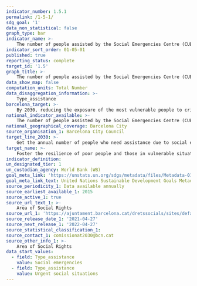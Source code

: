 ```yaml
---
indicator_number: 1.5.1
permalink: /1-5-1/
sdg_goal: '1'
data_non_statistical: false
graph_type: bar
indicator_name: >-
    The number of people assisted by the Social Emergencies Centre (CUESB)
indicator_sort_order: 01-05-01
published: true
reporting_status: complete
target_id: '1.5'
graph_title: >-
    The number of people assisted by the Social Emergencies Centre (CUESB)
data_show_map: false
computation_units: Total Number
data_disaggregation_information: >-
    Type_assistance	
barcelona_target: >-
    By 2030, reducing the exposure of the most vulnerable people to crisis and disaster situations, as well as increasing their resilience for dealing with them
national_indicator_available: >-
    The number of people assisted by the Social Emergencies Centre (CUESB)
national_geographical_coverage: Barcelona City 
source_organisation_1: Barcelona City Council
target_line_2030: >-
    Get the annual number of people who need assistance due to social emergencies to below 10,000
target_name: >-
    Foster the resilience of poor people and those in vulnerable situations, and reduce their exposure to extreme climate-related events and other economic, social and environmental crises and disasters
indicator_definition:
un_designated_tier: 1
un_custodian_agency: World Bank (WB)
goal_meta_link: 'https://unstats.un.org/sdgs/metadata/files/Metadata-01-05-01.pdf'
goal_meta_link_text: United Nations Sustainable Development Goals Metadata (pdf 894kB)
source_periodicity_1: Data available annually
source_earliest_available_1: 2015
source_active_1: true
source_url_text_1: >-
    Area of Social Rights 
source_url_1: 'https://ajuntament.barcelona.cat/dretssocials/sites/default/files/arxius-documents/memoria-area-drets-socials-2019.pdf'
source_release_date_1: '2021-04-27'
source_next_release_1: '2022-04-27'
source_statistical_classification_1: 
source_contact_1: comissionat2030@bcn.cat
source_other_info_1: >-
    Area of Social Rights
data_start_values:
  - field: Type_assistance
    value: Social emergencies
  - field: Type_assistance
    value: Urgent social situations
---
```

